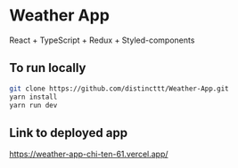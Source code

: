 # Weather App

React + TypeScript + Redux + Styled-components

## To run locally

```bash
git clone https://github.com/distincttt/Weather-App.git
yarn install
yarn run dev
```

## Link to deployed app

https://weather-app-chi-ten-61.vercel.app/
